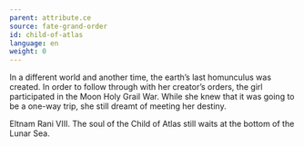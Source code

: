 ```yaml
---
parent: attribute.ce
source: fate-grand-order
id: child-of-atlas
language: en
weight: 0
---
```


In a different world and another time, the earth’s last homunculus was created. In order to follow through with her creator’s orders, the girl participated in the Moon Holy Grail War. While she knew that it was going to be a one-way trip, she still dreamt of meeting her destiny.

Eltnam Rani VIII.
The soul of the Child of Atlas still waits at the bottom of the Lunar Sea.
